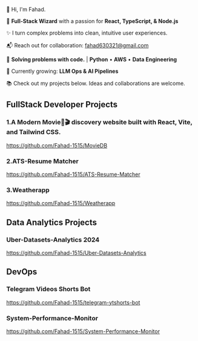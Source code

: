 👋 Hi, I'm Fahad.

🚀 **Full-Stack Wizard** with a passion for **React, TypeScript, & Node.js**

✨ I turn complex problems into clean, intuitive user experiences.

📬 Reach out for collaboration: fahad630321@gmail.com

🔧 **Solving problems with code.** | **Python** • **AWS** • **Data Engineering**

🌱 Currently growing: **LLM Ops & AI Pipelines**

📚 Check out my projects below. Ideas and collaborations are welcome.
## FullStack Developer Projects

### 1.A Modern Movie🍿🎬 discovery website built with React, Vite, and Tailwind CSS.

https://github.com/Fahad-1515/MovieDB

### 2.ATS-Resume Matcher

https://github.com/Fahad-1515/ATS-Resume-Matcher

### 3.Weatherapp

https://github.com/Fahad-1515/Weatherapp
    
## Data Analytics Projects

### Uber-Datasets-Analytics 2024

https://github.com/Fahad-1515/Uber-Datasets-Analytics
    
## DevOps

### Telegram Videos Shorts Bot

https://github.com/Fahad-1515/telegram-ytshorts-bot

### System-Performance-Monitor

https://github.com/Fahad-1515/System-Performance-Monitor

